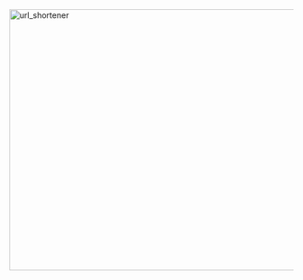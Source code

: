 
<img width="850" height="464" alt="url_shortener" src="https://github.com/user-attachments/assets/2b9c7d36-16ca-459c-9259-bfb3905af821" />
